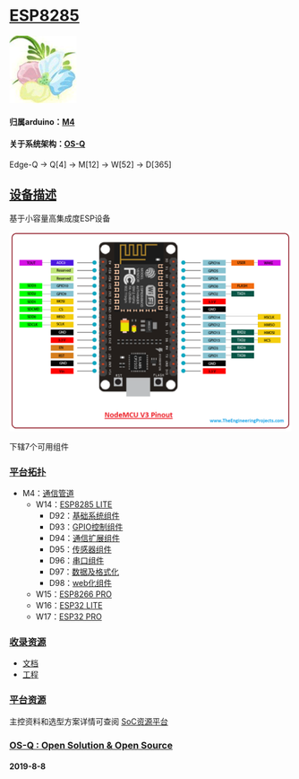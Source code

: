 ﻿# [ESP8285](https://github.com/OS-Q/W14)

[![sites](OS-Q/OS-Q.png)](http://www.OS-Q.com)

#### 归属arduino：[M4](https://github.com/OS-Q/M4)

#### 关于系统架构：[OS-Q](https://github.com/OS-Q)

Edge-Q -> Q[4] -> M[12] -> W[52] -> D[365]

## [设备描述](https://github.com/OS-Q/W14/wiki) 

基于小容量高集成度ESP设备

[![sites](OS-Q/NodeMCU-V3.png)](http://www.OS-Q.com)

下辖7个可用组件

### [平台拓扑](https://github.com/OS-Q/W15)

* M4：[通信管道](https://github.com/OS-Q/M4)
	* W14：[ESP8285 LITE](https://github.com/OS-Q/W14)
		* D92：[基础系统组件](https://github.com/OS-Q/D92)
		* D93：[GPIO控制组件](https://github.com/OS-Q/D93)
		* D94：[通信扩展组件](https://github.com/OS-Q/D94)
		* D95：[传感器组件](https://github.com/OS-Q/D95)
		* D96：[串口组件](https://github.com/OS-Q/D96)
		* D97：[数据及格式化](https://github.com/OS-Q/D97)
		* D98：[web化组件](https://github.com/OS-Q/D98)
    * W15：[ESP8266 PRO](https://github.com/OS-Q/W16)
	* W16：[ESP32 LITE](https://github.com/OS-Q/W16)
	* W17：[ESP32 PRO](https://github.com/OS-Q/W17)


### [收录资源](https://github.com/OS-Q/)

* [文档](docs/)
* [工程](project/)

### [平台资源](https://github.com/sochub)

主控资料和选型方案详情可查阅
[SoC资源平台](https://github.com/sochub)

### [OS-Q : Open Solution & Open Source](http://www.OS-Q.com/Edge/W14)
####  2019-8-8
